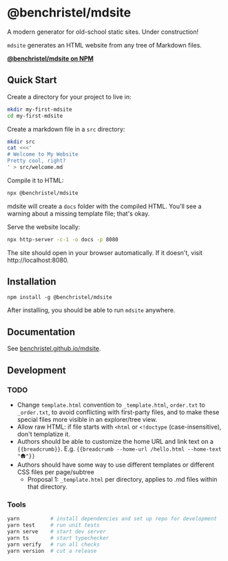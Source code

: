 # @benchristel/mdsite

A modern generator for old-school static sites. Under construction!

`mdsite` generates an HTML website from any tree of Markdown files.

[**@benchristel/mdsite on NPM**](https://www.npmjs.com/package/@benchristel/mdsite)

## Quick Start

Create a directory for your project to live in:

```bash
mkdir my-first-mdsite
cd my-first-mdsite
```

Create a markdown file in a `src` directory:

```bash
mkdir src
cat <<<'
# Welcome to My Website
Pretty cool, right?
' > src/welcome.md
```

Compile it to HTML:

```bash
npx @benchristel/mdsite
```

mdsite will create a `docs` folder with the compiled HTML. You'll see a warning about a missing template file; that's okay.

Serve the website locally:

```bash
npx http-server -c-1 -o docs -p 8080
```

The site should open in your browser automatically. If it doesn't, visit
http://localhost:8080.

## Installation

```
npm install -g @benchristel/mdsite
```

After installing, you should be able to run `mdsite` anywhere.

## Documentation

See [benchristel.github.io/mdsite](https://benchristel.github.io/mdsite).

## Development

### TODO

- Change `template.html` convention to `_template.html`, `order.txt` to `_order.txt`, to avoid conflicting
  with first-party files, and to make these special files more visible in an explorer/tree view.
- Allow raw HTML: if file starts with `<html` or `<!doctype` (case-insensitive), don't templatize it.
- Authors should be able to customize the home URL and link text on a `{{breadcrumb}}`. E.g. `{{breadcrumb --home-url /hello.html --home-text "🛖"}}`
- Authors should have some way to use different templates or different CSS files per page/subtree
  - Proposal 1: `_template.html` per directory, applies to .md files within that directory.

### Tools

```bash
yarn          # install dependencies and set up repo for development
yarn test     # run unit tests
yarn serve    # start dev server
yarn ts       # start typechecker
yarn verify   # run all checks
yarn version  # cut a release
```